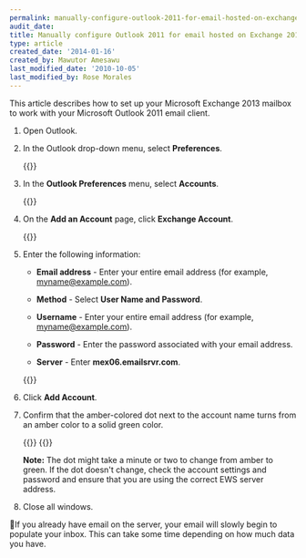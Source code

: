 ```yaml
---
permalink: manually-configure-outlook-2011-for-email-hosted-on-exchange-2013/
audit_date:
title: Manually configure Outlook 2011 for email hosted on Exchange 2013
type: article
created_date: '2014-01-16'
created_by: Mawutor Amesawu
last_modified_date: '2010-10-05'
last_modified_by: Rose Morales
---
```


This article describes how to set up your
Microsoft Exchange 2013 mailbox
to work with your
Microsoft Outlook 2011 email client.

1. Open Outlook.

2. In the Outlook drop-down menu, select **Preferences**.

   {{<image src="1_53.png" alt="" title="">}}

3. In the **Outlook Preferences** menu, select **Accounts**.

   {{<image src="2_50.png" alt="" title="">}}

4. On the **Add an Account** page, click **Exchange Account**.

   {{<image src="01_0.png" alt="" title="">}}

5. Enter the following information:

   - **Email address** - Enter your entire email address
     (for example, myname@example.com).

   - **Method** - Select **User Name and Password**.

   - **Username** - Enter your entire email address
     (for example, myname@example.com).

   - **Password** - Enter the password associated with your email address.

   - **Server** - Enter **mex06.emailsrvr.com**.

   {{<image src="3_47.png" alt="" title="">}}


6. Click **Add Account**.

7. Confirm that the amber-colored dot next to the account name turns from an amber
   color to a solid green color.

   {{<image src="amber.png" alt="" title="">}}
   {{<image src="green.png" alt="" title="">}}

   **Note:** The dot might take a minute or two to change from amber to green.
   If the dot doesn't change, check the account settings and password and
   ensure that you are using the correct EWS server address.

8. Close all windows.

If you already have email on the server, your email will slowly begin
to populate your inbox. This can take some time depending on how much
data you have.
